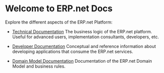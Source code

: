 # Welcome to ERP.net Docs

Explore the different aspects of the ERP.net Platform:

* [Technical Documentation](https://erpnetdocs.github.io/tech)
The business logic of the ERP.net platform. Useful for advanced users, implementation consultants, developers, etc.

* [Developer Documentation](https://erpnetdocs.github.io/dev)
Conceptual and reference information about developing applications that consume the ERP.net services.

* [Domain Model Documentation](https://erpnetdocs.github.io/dev)
Documentation of the ERP.net Domain Model and business rules.
